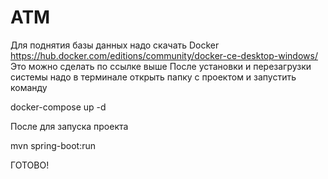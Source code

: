 # ATM
Для поднятия базы данных надо скачать Docker
https://hub.docker.com/editions/community/docker-ce-desktop-windows/
Это можно сделать по ссылке выше
После установки и перезагрузки системы надо в терминале открыть папку с проектом и запустить команду

docker-compose up -d

После для запуска проекта 

mvn spring-boot:run

ГОТОВО!
